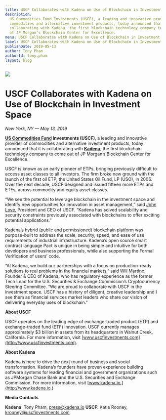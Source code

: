 ```yaml
---
title: USCF Collaborates with Kadena on Use of Blockchain in Investment Space
description:
  US Commodities Fund Investments (USCF), a leading and innovative provider of
  commodities and alternative investment products, today announced that it is
  collaborating with Kadena, the first blockchain technology company to come out
  of JP Morgan’s Blockchain Center for Excellence.
menu: USCF Collaborates with Kadena on Use of Blockchain in Investment Space
label: USCF Collaborates with Kadena on Use of Blockchain in Investment Space
publishDate: 2019-05-13
author: Tony Pham
authorId: tony.pham
layout: blog
---
```


![](/assets/blog/1_0s4RpYfueV_4QldpVe3a2A.webp)

# USCF Collaborates with Kadena on Use of Blockchain in Investment Space

_New York, NY — May 13, 2019_

**[US Commodities Fund](http://www.uscfinvestments.com) Investments (USCF)**, a
leading and innovative provider of commodities and alternative investment
products, today announced that it is collaborating with
**[Kadena](http://kadena.io)**, the first blockchain technology company to come
out of JP Morgan’s Blockchain Center for Excellence.

USCF is known as an early pioneer of ETPs, bringing previously difficult to
access asset classes to all investors. The firm broke new ground with the launch
of the first oil ETP, the United States Oil Fund, LP (USO), in 2006. Over the
next decade, USCF designed and issued fifteen more ETPs and ETFs, across
commodity and equity asset classes.

“We see the potential to leverage blockchain in the investment space and
identify new opportunities for innovation in asset management,” said
[John Love](https://www.bloomberg.com/research/stocks/private/person.asp?personId=22496828&privcapId=324407470),
President and CEO of USCF. “Kadena has solved scalability and security
constraints previously associated with blockchains to offer exciting potential
applications.”

Kadena’s hybrid (public and permissioned) blockchain platform was purpose-built
to address the scale, security, speed, and ease of use requirements of
industrial infrastructure. Kadena’s open source smart contract language Pact is
unique in being simple and intuitive for both developers and business
professionals, while also supporting the Formal Verification of users’ code.

“At Kadena, we build our partnerships with a focus on production-ready solutions
to real problems in the financial markets,” said
[Will Martino](https://twitter.com/_wjmartino_), Founder & CEO of Kadena, who
has regulatory experience as the former Tech Lead for the U.S. Securities &
Exchange Commission’s Cryptocurrency Steering Committee. “We are proud to
collaborate with USCF in the investment space. USCF has a history of diligent,
creative leadership and I see them as financial services market leaders who
share our vision of delivering everyday uses of blockchain.”

**About USCF**

USCF operates on the leading edge of exchange-traded product (ETP) and
exchange-traded fund (ETF) innovation. USCF currently manages approximately $3
billion in assets from its headquarters in Walnut Creek, California. For more
information, visit [www.uscfinvestments.com](http://www.uscfinvestments.com).

**About Kadena**

Kadena is here to drive the next round of business and social transformation.
Kadena’s founders have proven experience building software systems for leading
financial and government organizations such as JPMorgan Chase Bank and the U.S.
Securities and Exchange Commission. For more information, visit
[www.kadena.io.](http://www.kadena.io.)

**Media Contacts**

**Kadena**: Tony Pham, press@kadena.io **USCF**: Katie Rooney,
krooney@uscfinvestments.com
